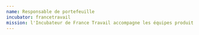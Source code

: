 ```yaml
---
name: Responsable de portefeuille
incubator: francetravail
mission: l'Incubateur de France Travail accompagne les équipes produit en proposant des solutions digitales centrées sur l'usager et l'impact
---
```

